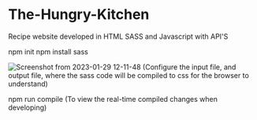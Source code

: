# The-Hungry-Kitchen
Recipe website developed in HTML SASS and Javascript with API'S

npm init 
npm install sass

![Screenshot from 2023-01-29 12-11-48](https://user-images.githubusercontent.com/92785438/215325323-649803cc-c82c-4833-8474-d1655c41df06.png)
(Configure the input file, and output file, where the sass code will be compiled to css for the browser to understand)

npm run compile
(To view the real-time compiled changes when developing)
